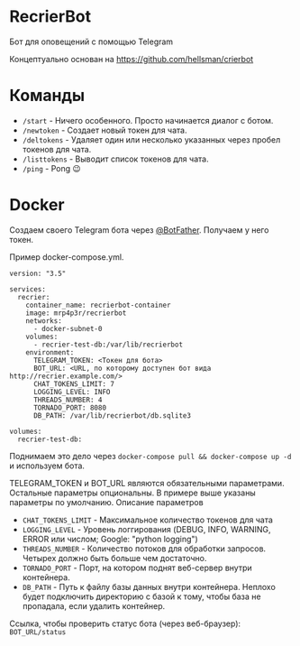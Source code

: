 # RecrierBot

Бот для оповещений с помощью Telegram

Концептуально основан на https://github.com/hellsman/crierbot


# Команды

- `/start` - Ничего особенного. Просто начинается диалог с ботом.
- `/newtoken` - Создает новый токен для чата.
- `/deltokens` - Удаляет один или несколько указанных через пробел токенов для чата.
- `/listtokens` - Выводит список токенов для чата.
- `/ping` - Pong :wink:


# Docker

Создаем своего Telegram бота через [@BotFather](https://telegram.me/BotFather).
Получаем у него токен.

Пример docker-compose.yml.

```
version: "3.5"

services:
  recrier:
    container_name: recrierbot-container
    image: mrp4p3r/recrierbot
    networks:
      - docker-subnet-0
    volumes:
      - recrier-test-db:/var/lib/recrierbot
    environment:
      TELEGRAM_TOKEN: <Токен для бота>
      BOT_URL: <URL, по которому доступен бот вида http://recrier.example.com/>
      CHAT_TOKENS_LIMIT: 7
      LOGGING_LEVEL: INFO
      THREADS_NUMBER: 4
      TORNADO_PORT: 8080
      DB_PATH: /var/lib/recrierbot/db.sqlite3

volumes:
  recrier-test-db:
```

Поднимаем это дело через `docker-compose pull && docker-compose up -d` и используем бота.

TELEGRAM_TOKEN и BOT_URL являются обязательными параметрами.
Остальные параметры опциональны. В примере выше указаны параметры по умолчанию.
Описание параметров

- `CHAT_TOKENS_LIMIT` - Максимальное количество токенов для чата
- `LOGGING_LEVEL` - Уровень логгирования (DEBUG, INFO, WARNING, ERROR или числом; Google: "python logging")
- `THREADS_NUMBER` - Количество потоков для обработки запросов. Четырех должно быть больше чем достаточно.
- `TORNADO_PORT` - Порт, на котором поднят веб-сервер внутри контейнера.
- `DB_PATH` - Путь к файлу базы данных внутри контейнера. Неплохо будет подключить директорию с базой к тому,
              чтобы база не пропадала, если удалить контейнер.


Ссылка, чтобы проверить статус бота (через веб-браузер): `BOT_URL/status`
